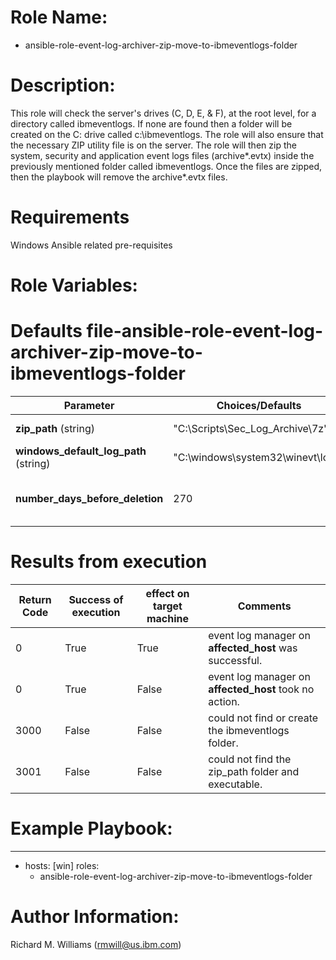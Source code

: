 # Role Name:
- ansible-role-event-log-archiver-zip-move-to-ibmeventlogs-folder

# Description:
This role will check the server's drives (C, D, E, & F), at the root level, for
a directory called ibmeventlogs.   If none are found then a folder will be
created on the C: drive called c:\\ibmeventlogs.   The role will also ensure
that the necessary ZIP utility file is on the server.  The role will then zip
the system, security and application event logs files (archive*.evtx) inside the
previously mentioned folder called ibmeventlogs.   Once the files are zipped,
then the playbook will remove the archive*.evtx files.

# Requirements
Windows Ansible related pre-requisites

# Role Variables:
# Defaults file-ansible-role-event-log-archiver-zip-move-to-ibmeventlogs-folder

Parameter | Choices/Defaults|Comments
----------|-----------------|--------
__zip_path__  (string)|"C:\\Scripts\\Sec_Log_Archive\\7z"|default zip path
__windows_default_log_path__ (string)|"C:\\windows\\system32\\winevt\\logs"|default log path
__number_days_before_deletion__ |270|# of days old before it will delete file

# Results from execution

Return Code | Success of execution| effect on target machine | Comments
----------|-----------------|--------|---------
0 | True | True | event log manager on __affected_host__  was successful.
0 | True | False | event log manager on  __affected_host__ took no action.
3000 | False | False | could not find or create the ibmeventlogs folder.
3001 | False | False | could not find the zip_path folder and executable.


# Example Playbook:
---
 - hosts: [win]
   roles:
   - ansible-role-event-log-archiver-zip-move-to-ibmeventlogs-folder


# Author Information:
Richard M. Williams (rmwill@us.ibm.com)
